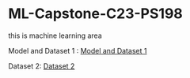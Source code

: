 # ML-Capstone-C23-PS198
this is machine learning area

Model and Dataset 1   : [Model and Dataset 1](https://bit.ly/modelMLNutriScan)

Dataset 2: [Dataset 2](https://drive.google.com/drive/folders/1mjqsSZKQhQeZgXgDhbCt92iNIveOVpca?usp=sharing)
